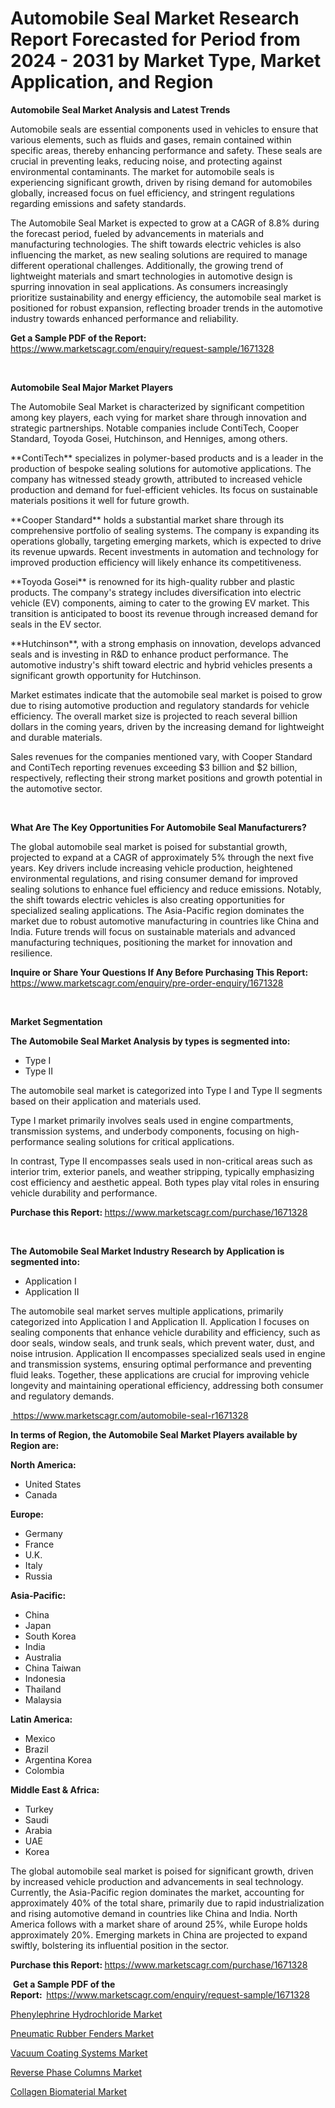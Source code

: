 <p><h1>Automobile Seal Market Research Report Forecasted for Period from 2024 -  2031 by Market Type, Market Application, and Region</h1></p><p><strong>Automobile Seal Market Analysis and Latest Trends</strong></p>
<p><p>Automobile seals are essential components used in vehicles to ensure that various elements, such as fluids and gases, remain contained within specific areas, thereby enhancing performance and safety. These seals are crucial in preventing leaks, reducing noise, and protecting against environmental contaminants. The market for automobile seals is experiencing significant growth, driven by rising demand for automobiles globally, increased focus on fuel efficiency, and stringent regulations regarding emissions and safety standards.</p><p>The Automobile Seal Market is expected to grow at a CAGR of 8.8% during the forecast period, fueled by advancements in materials and manufacturing technologies. The shift towards electric vehicles is also influencing the market, as new sealing solutions are required to manage different operational challenges. Additionally, the growing trend of lightweight materials and smart technologies in automotive design is spurring innovation in seal applications. As consumers increasingly prioritize sustainability and energy efficiency, the automobile seal market is positioned for robust expansion, reflecting broader trends in the automotive industry towards enhanced performance and reliability.</p></p>
<p><strong>Get a Sample PDF of the Report:&nbsp;</strong> <a href="https://www.marketscagr.com/enquiry/request-sample/1671328?utm_campaign=1472&utm_medium=2&utm_source=Github&utm_content=ia&utm_term=10102024&utm_id=automobile-seal">https://www.marketscagr.com/enquiry/request-sample/1671328</a></p>
<p>&nbsp;</p>
<p><strong>Automobile Seal Major Market Players</strong></p>
<p><p>The Automobile Seal Market is characterized by significant competition among key players, each vying for market share through innovation and strategic partnerships. Notable companies include ContiTech, Cooper Standard, Toyoda Gosei, Hutchinson, and Henniges, among others.</p><p>**ContiTech** specializes in polymer-based products and is a leader in the production of bespoke sealing solutions for automotive applications. The company has witnessed steady growth, attributed to increased vehicle production and demand for fuel-efficient vehicles. Its focus on sustainable materials positions it well for future growth.</p><p>**Cooper Standard** holds a substantial market share through its comprehensive portfolio of sealing systems. The company is expanding its operations globally, targeting emerging markets, which is expected to drive its revenue upwards. Recent investments in automation and technology for improved production efficiency will likely enhance its competitiveness.</p><p>**Toyoda Gosei** is renowned for its high-quality rubber and plastic products. The company's strategy includes diversification into electric vehicle (EV) components, aiming to cater to the growing EV market. This transition is anticipated to boost its revenue through increased demand for seals in the EV sector.</p><p>**Hutchinson**, with a strong emphasis on innovation, develops advanced seals and is investing in R&D to enhance product performance. The automotive industry's shift toward electric and hybrid vehicles presents a significant growth opportunity for Hutchinson.</p><p>Market estimates indicate that the automobile seal market is poised to grow due to rising automotive production and regulatory standards for vehicle efficiency. The overall market size is projected to reach several billion dollars in the coming years, driven by the increasing demand for lightweight and durable materials.</p><p>Sales revenues for the companies mentioned vary, with Cooper Standard and ContiTech reporting revenues exceeding $3 billion and $2 billion, respectively, reflecting their strong market positions and growth potential in the automotive sector.</p></p>
<p>&nbsp;</p>
<p><strong>What Are The Key Opportunities For Automobile Seal Manufacturers?</strong></p>
<p><p>The global automobile seal market is poised for substantial growth, projected to expand at a CAGR of approximately 5% through the next five years. Key drivers include increasing vehicle production, heightened environmental regulations, and rising consumer demand for improved sealing solutions to enhance fuel efficiency and reduce emissions. Notably, the shift towards electric vehicles is also creating opportunities for specialized sealing applications. The Asia-Pacific region dominates the market due to robust automotive manufacturing in countries like China and India. Future trends will focus on sustainable materials and advanced manufacturing techniques, positioning the market for innovation and resilience.</p></p>
<p><strong>Inquire or Share Your Questions If Any Before Purchasing This Report:</strong> <a href="https://www.marketscagr.com/enquiry/pre-order-enquiry/1671328?utm_campaign=1472&utm_medium=2&utm_source=Github&utm_content=ia&utm_term=10102024&utm_id=automobile-seal">https://www.marketscagr.com/enquiry/pre-order-enquiry/1671328</a></p>
<p>&nbsp;</p>
<p><strong>Market Segmentation</strong></p>
<p><strong>The Automobile Seal Market Analysis by types is segmented into:</strong></p>
<p><ul><li>Type I</li><li>Type II</li></ul></p>
<p><p>The automobile seal market is categorized into Type I and Type II segments based on their application and materials used. </p><p>Type I market primarily involves seals used in engine compartments, transmission systems, and underbody components, focusing on high-performance sealing solutions for critical applications. </p><p>In contrast, Type II encompasses seals used in non-critical areas such as interior trim, exterior panels, and weather stripping, typically emphasizing cost efficiency and aesthetic appeal. Both types play vital roles in ensuring vehicle durability and performance.</p></p>
<p><strong>Purchase this Report:&nbsp;</strong><a href="https://www.marketscagr.com/purchase/1671328?utm_campaign=1472&utm_medium=2&utm_source=Github&utm_content=ia&utm_term=10102024&utm_id=automobile-seal">https://www.marketscagr.com/purchase/1671328</a></p>
<p>&nbsp;</p>
<p><strong>The Automobile Seal Market Industry Research by Application is segmented into:</strong></p>
<p><ul><li>Application I</li><li>Application II</li></ul></p>
<p><p>The automobile seal market serves multiple applications, primarily categorized into Application I and Application II. Application I focuses on sealing components that enhance vehicle durability and efficiency, such as door seals, window seals, and trunk seals, which prevent water, dust, and noise intrusion. Application II encompasses specialized seals used in engine and transmission systems, ensuring optimal performance and preventing fluid leaks. Together, these applications are crucial for improving vehicle longevity and maintaining operational efficiency, addressing both consumer and regulatory demands.</p></p>
<p><a href="https://www.marketscagr.com/automobile-seal-r1671328?utm_campaign=1472&utm_medium=2&utm_source=Github&utm_content=ia&utm_term=10102024&utm_id=automobile-seal">&nbsp;https://www.marketscagr.com/automobile-seal-r1671328</a></p>
<p><strong>In terms of Region, the Automobile Seal Market Players available by Region are:</strong></p>
<p>
    <p> <strong> North America: </strong>
        <ul>
            <li>United States</li>
            <li>Canada</li>
        </ul>
        </p> 
    <p> <strong> Europe: </strong>
        <ul>
            <li>Germany</li>
            <li>France</li>
            <li>U.K.</li>
            <li>Italy</li>
            <li>Russia</li>
        </ul>
        </p> 
    <p> <strong> Asia-Pacific: </strong>
        <ul>
            <li>China</li>
            <li>Japan</li>
            <li>South Korea</li>
            <li>India</li>
            <li>Australia</li>
            <li>China Taiwan</li>
            <li>Indonesia</li>
            <li>Thailand</li>
            <li>Malaysia</li>
        </ul>
        </p> 
    <p> <strong> Latin America: </strong>
        <ul>
            <li>Mexico</li>
            <li>Brazil</li>
            <li>Argentina Korea</li>
            <li>Colombia</li>
        </ul>
        </p> 
    <p> <strong> Middle East & Africa: </strong>
        <ul>
            <li>Turkey</li>
            <li>Saudi</li>
            <li>Arabia</li>
            <li>UAE</li>
            <li>Korea</li>
        </ul>
    </p>
    </p>
<p><p>The global automobile seal market is poised for significant growth, driven by increased vehicle production and advancements in seal technology. Currently, the Asia-Pacific region dominates the market, accounting for approximately 40% of the total share, primarily due to rapid industrialization and rising automotive demand in countries like China and India. North America follows with a market share of around 25%, while Europe holds approximately 20%. Emerging markets in China are projected to expand swiftly, bolstering its influential position in the sector.</p></p>
<p><strong>Purchase this Report: </strong><a href="https://www.marketscagr.com/purchase/1671328?utm_campaign=1472&utm_medium=2&utm_source=Github&utm_content=ia&utm_term=10102024&utm_id=automobile-seal">https://www.marketscagr.com/purchase/1671328</a></p>
<p>&nbsp;<strong>Get a Sample PDF of the Report:&nbsp;&nbsp;</strong><a href="https://www.marketscagr.com/enquiry/request-sample/1671328?utm_campaign=1472&utm_medium=2&utm_source=Github&utm_content=ia&utm_term=10102024&utm_id=automobile-seal">https://www.marketscagr.com/enquiry/request-sample/1671328</a></p>
<p><strong></strong></p>
<p><p><a href="https://www.linkedin.com/pulse/top-trends-transforming-phenylephrine-hydrochloride-market-2024-vmcje?utm_campaign=1472&utm_medium=2&utm_source=Github&utm_content=ia&utm_term=10102024&utm_id=automobile-seal">Phenylephrine Hydrochloride Market</a></p><p><a href="https://www.linkedin.com/pulse/pneumatic-rubber-fenders-market-emerging-trends-future-jue2c?utm_campaign=1472&utm_medium=2&utm_source=Github&utm_content=ia&utm_term=10102024&utm_id=automobile-seal">Pneumatic Rubber Fenders Market</a></p><p><a href="https://www.linkedin.com/pulse/vacuum-coating-systems-market-trends-detailed-study-its-bbz5c?utm_campaign=1472&utm_medium=2&utm_source=Github&utm_content=ia&utm_term=10102024&utm_id=automobile-seal">Vacuum Coating Systems Market</a></p><p><a href="https://www.linkedin.com/pulse/global-reverse-phase-columns-market-sector2024-2031-metrics-d5ztc?utm_campaign=1472&utm_medium=2&utm_source=Github&utm_content=ia&utm_term=10102024&utm_id=automobile-seal">Reverse Phase Columns Market</a></p><p><a href="https://www.linkedin.com/pulse/investment-opportunities-collagen-biomaterial-sector-risk-analysis-zafve?utm_campaign=1472&utm_medium=2&utm_source=Github&utm_content=ia&utm_term=10102024&utm_id=automobile-seal">Collagen Biomaterial Market</a></p></p>